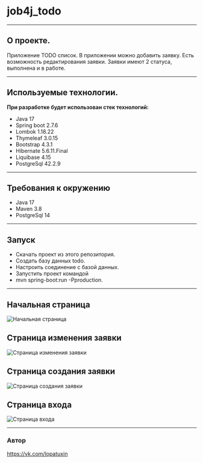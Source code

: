 # job4j_todo
___
## О проекте.

Приложение TODO список. В приложении можно добавить заявку. Есть возможность редактирования заявки. Заявки имеют 2 статуса, выполнена и в работе.
___
## Используемые технологии.

**При разработке будет использован стек технологий:**
* Java 17
* Spring boot 2.7.6
* Lombok 1.18.22
* Thymeleaf 3.0.15
* Bootstrap 4.3.1
* Hibernate 5.6.11.Final
* Liquibase 4.15
* PostgreSql 42.2.9
___
## Требования к окружению

* Java 17
* Maven 3.8
* PostgreSql 14
___
## Запуск
* Cкачать проект из этого репозитория.
* Создать базу данных todo.
* Настроить соединение с базой данных.
* Запустить проект командой
* mvn spring-boot:run -Pproduction.
___
## Начальная страница

<image src="/images/picture.jpg" alt="Начальная страница"></image>

## Страница изменения заявки
<image src="/images/pictures1.jpg" alt="Страница изменения заявки"></image>

## Страница создания заявки
<image src="/images/picture2.jpg" alt="Страница создания заявки"></image>

## Страница входа
<image src="/images/pictures3.jpg" alt="Страница входа"></image>
___
### Автор
https://vk.com/lopatuxin